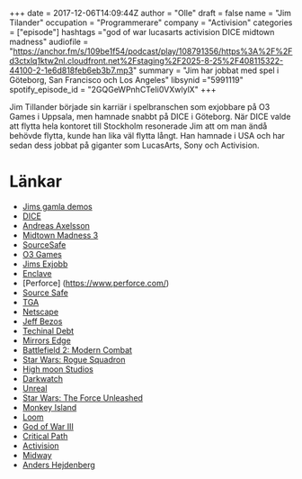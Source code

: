 +++
date = 2017-12-06T14:09:44Z
author = "Olle"
draft = false
name = "Jim Tilander"
occupation = "Programmerare"
company = "Activision"
categories = ["episode"]
hashtags ="god of war lucasarts activision DICE midtown madness"
audiofile = "https://anchor.fm/s/109be1f54/podcast/play/108791356/https%3A%2F%2Fd3ctxlq1ktw2nl.cloudfront.net%2Fstaging%2F2025-8-25%2F408115322-44100-2-1e6d818feb6eb3b7.mp3"
summary = "Jim har jobbat med spel i Göteborg, San Francisco och Los Angeles"
libsynid ="5991119"
spotify_episode_id = "2GQGeWPnhCTeIi0VXwlylX"
+++

Jim Tillander började sin karriär i spelbranschen som exjobbare på O3 Games i Uppsala, men hamnade snabbt på DICE i Göteborg. När DICE valde att flytta hela kontoret till Stockholm resonerade Jim att om man ändå behövde flytta, kunde han lika väl flytta långt. Han hamnade i USA och har sedan dess jobbat på giganter som LucasArts, Sony och Activision.

# Länkar
* [Jims gamla demos](https://www.tilander.org/aurora2/Prehistoric_Demos/index.html)
* [DICE](http://www.dice.se/)
* [Andreas Axelsson](http://spelskaparna.com/episode/8/)
* [Midtown Madness 3](https://www.youtube.com/watch?v=_9wZUIC_4vQ)
* [SourceSafe](https://en.wikipedia.org/wiki/Microsoft_Visual_SourceSafe)
* [O3 Games](https://en.wikipedia.org/wiki/Starbreeze_Studios)
* [Jims Exjobb](https://www.tilander.org/pub/starbreeze-landscape.pdf)
* [Enclave](https://www.youtube.com/watch?v=llXVrlNZRnw)
* [Perforce]  (https://www.perforce.com/)
* [Source Safe](https://en.wikipedia.org/wiki/Microsoft_Visual_SourceSafe)
* [TGA](https://en.wikipedia.org/wiki/Truevision_TGA)
* [Netscape](https://www.joelonsoftware.com/2000/04/06/things-you-should-never-do-part-i/)
* [Jeff Bezos](https://finance.yahoo.com/news/jeff-bezos-two-types-decisions-220242140.html)
* [Techinal Debt](https://en.wikipedia.org/wiki/Technical_debt)
* [Mirrors Edge](https://www.youtube.com/watch?v=p-OUNPqRzII)
* [Battlefield 2: Modern Combat](https://www.youtube.com/watch?v=MztGaAZQRdI)
* [Star Wars: Rogue Squadron](https://www.youtube.com/watch?v=Dqd3XJakRaE)
* [High moon Studios](http://www.highmoonstudios.com/)
* [Darkwatch](https://www.youtube.com/watch?v=QveUnkabn1M)
* [Unreal](https://www.unrealengine.com/en-US/what-is-unreal-engine-4)
* [Star Wars: The Force Unleashed](https://www.youtube.com/watch?v=KZu36UKAvyg)
* [Monkey Island](https://www.youtube.com/watch?v=UAvuZsflglw)
* [Loom](https://www.youtube.com/watch?v=zQJVM-R3PxY)
* [God of War III](https://www.youtube.com/watch?v=bH5ptvpS1ic)
* [Critical Path](https://en.wikipedia.org/wiki/Critical_path_method)
* [Activision](https://www.activision.com/)
* [Midway](https://en.wikipedia.org/wiki/Midway_Games)
* [Anders Hejdenberg](http://spelskaparna.com/episode/19/)

